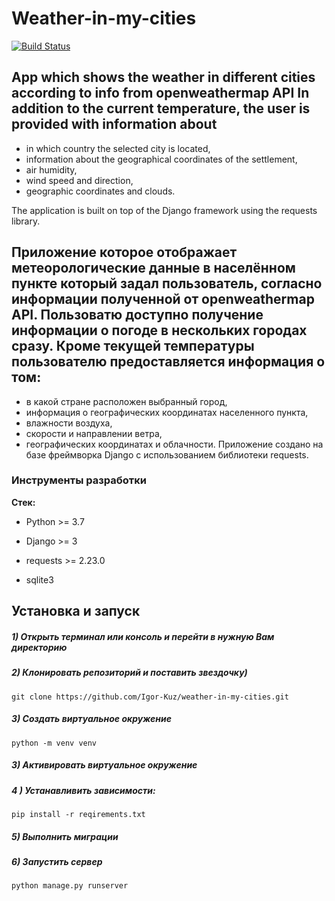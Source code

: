 # Weather-in-my-cities
[![Build Status](https://app.travis-ci.com/Igor-Kuz/weather-in-my-cities.svg?branch=master)](https://app.travis-ci.com/Igor-Kuz/weather-in-my-cities)

## App which shows the weather in different cities according to info from openweathermap API In addition to the current temperature, the user is provided with information about
- in which country the selected city is located,
- information about the geographical coordinates of the settlement,
- air humidity,
- wind speed and direction,
- geographic coordinates and clouds.

 The application is built on top of the Django framework using the requests library.
 
 ## Приложение которое отображает метеорологические данные в населённом пункте который задал пользователь, согласно информации полученной от openweathermap API. Пользоватю доступно получение информации о погоде в нескольких городах сразу. Кроме текущей температуры пользователю предоставляется информация о том:
- в какой стране расположен выбранный город,
- информация о географических координатах населенного пункта,
- влажности воздуха,
- скорости и направлении ветра,
- географических координатах и облачности.
Приложение создано на базе фреймворка Django с использованием библиотеки requests.


### Инструменты разработки
 
**Стек:**

 - Python >= 3.7

- Django >= 3

- requests >= 2.23.0

- sqlite3


## Установка и запуск

##### 1) Открыть терминал или консоль и перейти в нужную Вам директорию

##### 2) Клонировать репозиторий и поставить звездочку)

    git clone https://github.com/Igor-Kuz/weather-in-my-cities.git

##### 3) Создать виртуальное окружение

    python -m venv venv
    
##### 3) Активировать виртуальное окружение


##### 4 ) Устанавливить зависимости:

    pip install -r reqirements.txt

##### 5) Выполнить миграции

##### 6) Запустить сервер

    python manage.py runserver